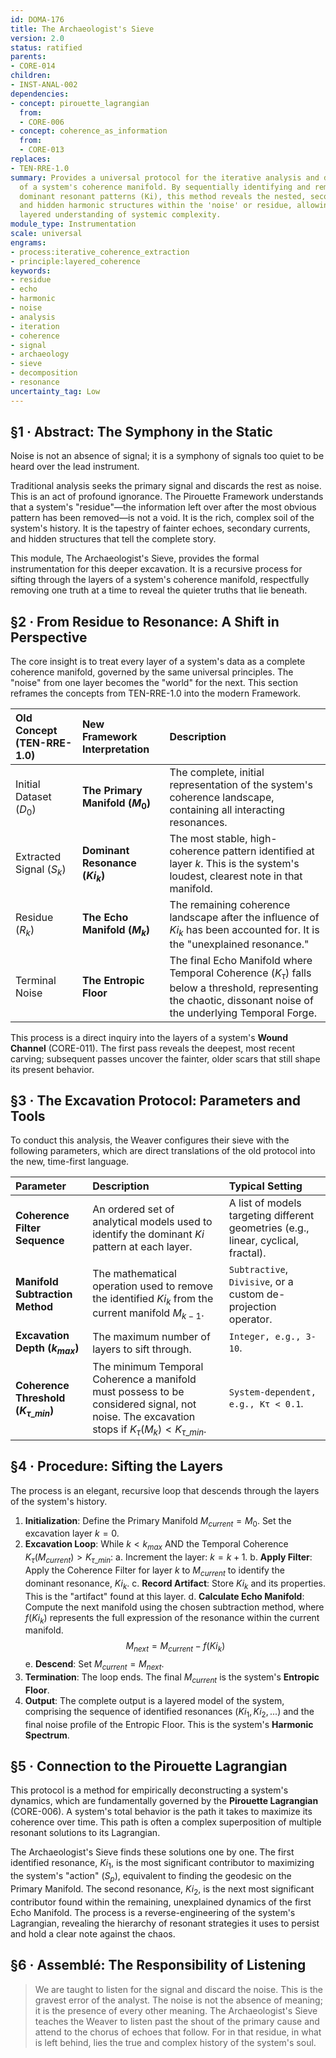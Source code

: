 ```yaml
---
id: DOMA-176
title: The Archaeologist's Sieve
version: 2.0
status: ratified
parents:
- CORE-014
children:
- INST-ANAL-002
dependencies:
- concept: pirouette_lagrangian
  from:
  - CORE-006
- concept: coherence_as_information
  from:
  - CORE-013
replaces:
- TEN-RRE-1.0
summary: Provides a universal protocol for the iterative analysis and decomposition
  of a system's coherence manifold. By sequentially identifying and removing the most
  dominant resonant patterns (Ki), this method reveals the nested, secondary echoes
  and hidden harmonic structures within the 'noise' or residue, allowing for a deep,
  layered understanding of systemic complexity.
module_type: Instrumentation
scale: universal
engrams:
- process:iterative_coherence_extraction
- principle:layered_coherence
keywords:
- residue
- echo
- harmonic
- noise
- analysis
- iteration
- coherence
- signal
- archaeology
- sieve
- decomposition
- resonance
uncertainty_tag: Low
---
```

## §1 · Abstract: The Symphony in the Static
Noise is not an absence of signal; it is a symphony of signals too quiet to be heard over the lead instrument.

Traditional analysis seeks the primary signal and discards the rest as noise. This is an act of profound ignorance. The Pirouette Framework understands that a system's "residue"—the information left over after the most obvious pattern has been removed—is not a void. It is the rich, complex soil of the system's history. It is the tapestry of fainter echoes, secondary currents, and hidden structures that tell the complete story.

This module, The Archaeologist's Sieve, provides the formal instrumentation for this deeper excavation. It is a recursive process for sifting through the layers of a system's coherence manifold, respectfully removing one truth at a time to reveal the quieter truths that lie beneath.

## §2 · From Residue to Resonance: A Shift in Perspective
The core insight is to treat every layer of a system's data as a complete coherence manifold, governed by the same universal principles. The "noise" from one layer becomes the "world" for the next. This section reframes the concepts from TEN-RRE-1.0 into the modern Framework.

| Old Concept (TEN-RRE-1.0) | New Framework Interpretation | Description |
| :--- | :--- | :--- |
| Initial Dataset ($D_0$) | **The Primary Manifold ($M_0$)** | The complete, initial representation of the system's coherence landscape, containing all interacting resonances. |
| Extracted Signal ($S_k$) | **Dominant Resonance ($Ki_k$)** | The most stable, high-coherence pattern identified at layer *k*. This is the system's loudest, clearest note in that manifold. |
| Residue ($R_k$) | **The Echo Manifold ($M_k$)** | The remaining coherence landscape after the influence of $Ki_k$ has been accounted for. It is the "unexplained resonance." |
| Terminal Noise | **The Entropic Floor** | The final Echo Manifold where Temporal Coherence ($K_\tau$) falls below a threshold, representing the chaotic, dissonant noise of the underlying Temporal Forge. |

This process is a direct inquiry into the layers of a system's **Wound Channel** (CORE-011). The first pass reveals the deepest, most recent carving; subsequent passes uncover the fainter, older scars that still shape its present behavior.

## §3 · The Excavation Protocol: Parameters and Tools
To conduct this analysis, the Weaver configures their sieve with the following parameters, which are direct translations of the old protocol into the new, time-first language.

| Parameter | Description | Typical Setting |
| :--- | :--- | :--- |
| **Coherence Filter Sequence** | An ordered set of analytical models used to identify the dominant $Ki$ pattern at each layer. | A list of models targeting different geometries (e.g., linear, cyclical, fractal). |
| **Manifold Subtraction Method** | The mathematical operation used to remove the identified $Ki_k$ from the current manifold $M_{k-1}$. | `Subtractive`, `Divisive`, or a custom de-projection operator. |
| **Excavation Depth ($k_{max}$)** | The maximum number of layers to sift through. | `Integer, e.g., 3-10`. |
| **Coherence Threshold ($K_{\tau\_min}$)** | The minimum Temporal Coherence a manifold must possess to be considered signal, not noise. The excavation stops if $K_\tau(M_k) < K_{\tau\_min}$. | `System-dependent, e.g., Kτ < 0.1`. |

## §4 · Procedure: Sifting the Layers
The process is an elegant, recursive loop that descends through the layers of the system's history.

1.  **Initialization**: Define the Primary Manifold $M_{current} = M_0$. Set the excavation layer $k = 0$.
2.  **Excavation Loop**: While $k < k_{max}$ AND the Temporal Coherence $K_\tau(M_{current}) > K_{\tau\_min}$:
    a.  Increment the layer: $k = k + 1$.
    b.  **Apply Filter**: Apply the Coherence Filter for layer *k* to $M_{current}$ to identify the dominant resonance, $Ki_k$.
    c.  **Record Artifact**: Store $Ki_k$ and its properties. This is the "artifact" found at this layer.
    d.  **Calculate Echo Manifold**: Compute the next manifold using the chosen subtraction method, where $f(Ki_k)$ represents the full expression of the resonance within the current manifold.
        $$ M_{next} = M_{current} - f(Ki_k) $$
    e.  **Descend**: Set $M_{current} = M_{next}$.
3.  **Termination**: The loop ends. The final $M_{current}$ is the system's **Entropic Floor**.
4.  **Output**: The complete output is a layered model of the system, comprising the sequence of identified resonances ($Ki_1, Ki_2, ...$) and the final noise profile of the Entropic Floor. This is the system's **Harmonic Spectrum**.

## §5 · Connection to the Pirouette Lagrangian
This protocol is a method for empirically deconstructing a system's dynamics, which are fundamentally governed by the **Pirouette Lagrangian** (CORE-006). A system's total behavior is the path it takes to maximize its coherence over time. This path is often a complex superposition of multiple resonant solutions to its Lagrangian.

The Archaeologist's Sieve finds these solutions one by one. The first identified resonance, $Ki_1$, is the most significant contributor to maximizing the system's "action" ($S_p$), equivalent to finding the geodesic on the Primary Manifold. The second resonance, $Ki_2$, is the next most significant contributor found within the remaining, unexplained dynamics of the first Echo Manifold. The process is a reverse-engineering of the system's Lagrangian, revealing the hierarchy of resonant strategies it uses to persist and hold a clear note against the chaos.

## §6 · Assemblé: The Responsibility of Listening
> We are taught to listen for the signal and discard the noise. This is the gravest error of the analyst. The noise is not the absence of meaning; it is the presence of every other meaning. The Archaeologist's Sieve teaches the Weaver to listen past the shout of the primary cause and attend to the chorus of echoes that follow. For in that residue, in what is left behind, lies the true and complex history of the system's soul.